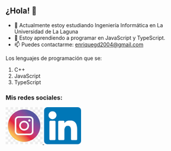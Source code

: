 ## ¿Hola! 👋

- 🔭 Actualmente estoy estudiando Ingeniería Informática en La Universidad de La Laguna
- 🌱 Estoy aprendiendo a programar en JavaScript y TypeScript.
- 📫 Puedes contactarme: enriquegd2004@gmail.com

Los lenguajes de programación que se:
1. C++
2. JavaScript
3. TypeScript

### Mis redes sociales: 
<a href="https://www.instagram.com/diazenriquegomez/">
  <img src="logo-ig.png.jpeg" alt="logo_ig" width="100" height="100">
</a> <a href="www.linkedin.com/in/enrique-gómez-ba4969245">
  <img src="logo_linkedin.png" alt="logo_link" width="100" height="100">
</a>

<!--
**EnriqueGD08/EnriqueGD08** is a ✨ _special_ ✨ repository because its `README.md` (this file) appears on your GitHub profile.

Here are some ideas to get you started:

- 🔭 I’m currently working on ...
- 🌱 I’m currently learning ...
- 👯 I’m looking to collaborate on ...
- 🤔 I’m looking for help with ...
- 💬 Ask me about ...
- 📫 How to reach me: ...
- 😄 Pronouns: ...
- ⚡ Fun fact: ...
-->
